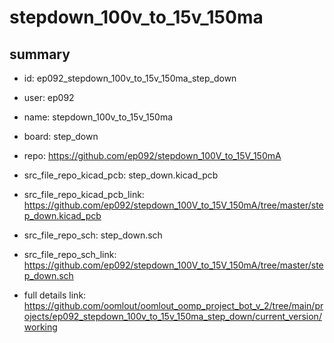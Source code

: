 # stepdown_100v_to_15v_150ma
 
## summary 
* id: ep092_stepdown_100v_to_15v_150ma_step_down
* user: ep092
* name: stepdown_100v_to_15v_150ma
* board: step_down
* repo: https://github.com/ep092/stepdown_100V_to_15V_150mA
* src_file_repo_kicad_pcb: step_down.kicad_pcb
* src_file_repo_kicad_pcb_link: https://github.com/ep092/stepdown_100V_to_15V_150mA/tree/master/step_down.kicad_pcb


* src_file_repo_sch: step_down.sch
* src_file_repo_sch_link: https://github.com/ep092/stepdown_100V_to_15V_150mA/tree/master/step_down.sch
* full details link: https://github.com/oomlout/oomlout_oomp_project_bot_v_2/tree/main/projects/ep092_stepdown_100v_to_15v_150ma_step_down/current_version/working  







